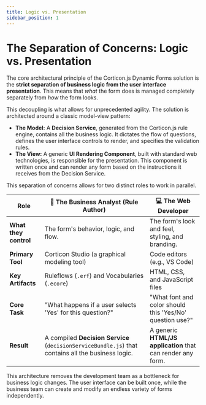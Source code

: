```yaml
---
title: Logic vs. Presentation
sidebar_position: 1
---
```


# The Separation of Concerns: Logic vs. Presentation

The core architectural principle of the Corticon.js Dynamic Forms solution is the **strict separation of business logic from the user interface presentation**. This means that *what* the form does is managed completely separately from *how* the form looks.

This decoupling is what allows for unprecedented agility. The solution is architected around a classic model-view pattern:

* **The Model:** A **Decision Service**, generated from the Corticon.js rule engine, contains all the business logic. It dictates the flow of questions, defines the user interface controls to render, and specifies the validation rules.
* **The View:** A generic **UI Rendering Component**, built with standard web technologies, is responsible for the presentation. This component is written once and can render any form based on the instructions it receives from the Decision Service.

This separation of concerns allows for two distinct roles to work in parallel.

| Role                  | 🏢 The Business Analyst (Rule Author)                                                               | 💻 The Web Developer                                         |
| --------------------- | -------------------------------------------------------------------------------------------------- | ----------------------------------------------------------- |
| **What they control** | The form's behavior, logic, and flow.                                                              | The form's look and feel, styling, and branding.            |
| **Primary Tool**      | Corticon Studio (a graphical modeling tool)                                                        | Code editors (e.g., VS Code)                                |
| **Key Artifacts**     | Ruleflows (`.erf`) and Vocabularies (`.ecore`)                                                     | HTML, CSS, and JavaScript files                             |
| **Core Task**         | "What happens if a user selects 'Yes' for this question?"                                          | "What font and color should this 'Yes/No' question use?"    |
| **Result**            | A compiled **Decision Service** (`decisionServiceBundle.js`) that contains all the business logic. | A generic **HTML/JS application** that can render any form. |

This architecture removes the development team as a bottleneck for business logic changes. The user interface can be built once, while the business team can create and modify an endless variety of forms independently.